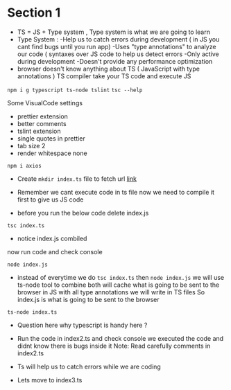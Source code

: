 # Section 1

- TS = JS + Type system , Type system is what we are going to learn
- Type System :
  -Help us to catch errors during development ( in JS you cant find bugs until you run app)
  -Uses "type annotations" to analyze our code ( syntaxes over JS code to help us detect errors
  -Only active during development
  -Doesn't provide any performance optimization
- browser doesn't know anything about TS ( JavaScript with type annotations )
  TS compiler take your TS code and execute JS

`npm i g typescript ts-node tslint`
`tsc --help`

Some VisualCode settings

- prettier extension
- better comments
- tslint extension
- single quotes in prettier
- tab size 2
- render whitespace none

`npm i axios`

- Create `mkdir index.ts` file to fetch url [link](https://jsonplaceholder.typicode.com/todos/1)

- Remember we cant execute code in ts file now we need to compile it first to give us JS code
- before you run the below code delete index.js

`tsc index.ts`

- notice index.js combiled

now run code and check console

`node index.js`

- instead of everytime we do
  `tsc index.ts`
  then
  `node index.js`
  we will use ts-node tool to combine both
  will cache what is going to be sent to the browser in JS
  with all type annotations we will write in TS files
  So index.js is what is going to be sent to the browser

`ts-node index.ts`

- Question here why typescript is handy here ?
- Run the code in index2.ts and check console
  we executed the code and didnt know there is bugs inside it
  Note: Read carefully comments in index2.ts
- Ts will help us to catch errors while we are coding

- Lets move to index3.ts
